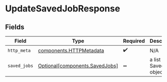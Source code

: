 # UpdateSavedJobResponse


## Fields

| Field                                                                  | Type                                                                   | Required                                                               | Description                                                            |
| ---------------------------------------------------------------------- | ---------------------------------------------------------------------- | ---------------------------------------------------------------------- | ---------------------------------------------------------------------- |
| `http_meta`                                                            | [components.HTTPMetadata](../../models/components/httpmetadata.md)     | :heavy_check_mark:                                                     | N/A                                                                    |
| `saved_jobs`                                                           | [Optional[components.SavedJobs]](../../models/components/savedjobs.md) | :heavy_minus_sign:                                                     | a list of SavedJob objects                                             |